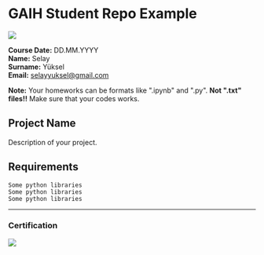# GAIH Student Repo Example
![](img/newlogo.png)

**Course Date:** DD.MM.YYYY  
**Name:** Selay  
**Surname:** Yüksel  
**Email:** selayyuksel@gmail.com  

**Note:** Your homeworks can be formats like ".ipynb" and ".py". **Not ".txt" files!!** Make sure that your codes works.  

## Project Name
Description of your project.

## Requirements
```
Some python libraries
Some python libraries
Some python libraries
```
---

### Certification
![](img/TopLearnerCertificate.png)

